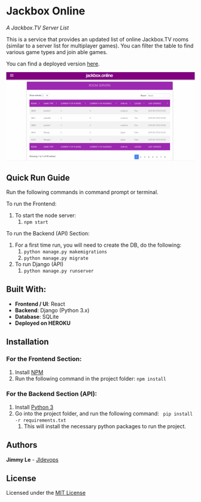# Jackbox Online
*A Jackbox.TV Server List*

This is a service that provides an updated list of online Jackbox.TV rooms (similar to a server list for multiplayer games). You can filter the table to find various game types and join able games.

You can find a deployed version [here](http://jackbox.online/).

![](jackbox-online.gif)

## Quick Run Guide
Run the following commands in command prompt or terminal.

To run the Frontend:
1. To start the node server:
    1. ``npm start``

To run the Backend (API) Section:
1. For a first time run, you will need to create the DB, do the following:
    1. ``python manage.py makemigrations``
    2. ``python manage.py migrate``
1. To run Django (API)
    1. ``python manage.py runserver``
## Built With:
* **Frontend / UI**: React
* **Backend**: Django (Python 3.x)
* **Database**: SQLite
* **Deployed on HEROKU**

## Installation
### For the Frontend Section:
1. Install [NPM](https://www.npmjs.com/get-npm)
2. Run the following command in the project folder: `` npm install ``

### For the Backend Section (API):
1. Install [Python 3](https://www.python.org/downloads/)
2. Go into the project folder, and run the following command: `` pip install -r requirements.txt``
    1. This will install the necessary python packages to run the project.

## Authors
**Jimmy Le** - [Jldevops](https://github.com/jldevops)

## License
Licensed under the [MIT License](LICENSE)